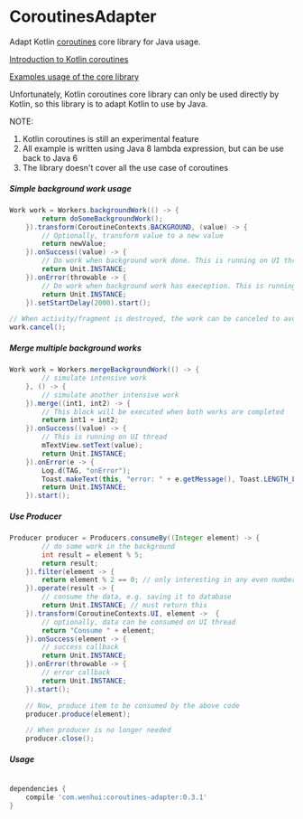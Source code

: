 # CoroutinesAdapter
Adapt Kotlin [coroutines](https://github.com/Kotlin/kotlinx.coroutines) core library for Java usage.

[Introduction to Kotlin coroutines](https://kotlinlang.org/docs/reference/coroutines.html)

[Examples usage of the core library](https://github.com/Kotlin/kotlinx.coroutines/blob/master/coroutines-guide.md)

Unfortunately, Kotlin coroutines core library can only be used directly by Kotlin, so this library is to adapt Kotlin to use by Java.

NOTE:
1. Kotlin coroutines is still an experimental feature
2. All example is written using Java 8 lambda expression, but can be use back to Java 6
3. The library doesn't cover all the use case of coroutines

##### Simple background work usage

```Java
Work work = Workers.backgroundWork(() -> {
        return doSomeBackgroundWork();
    }).transform(CoroutineContexts.BACKGROUND, (value) -> {
        // Optionally, transform value to a new value
        return newValue;
    }).onSuccess((value) -> {
        // Do work when background work done. This is running on UI thread
        return Unit.INSTANCE;
    }).onError(throwable -> {
        // Do work when background work has exeception. This is running on UI thread
        return Unit.INSTANCE;
    }).setStartDelay(2000).start();

// When activity/fragment is destroyed, the work can be canceled to avoid memory leak
work.cancel();

```

##### Merge multiple background works

```Java
Work work = Workers.mergeBackgroundWork(() -> {
        // simulate intensive work
    }, () -> {
        // simulate another intensive work
    }).merge((int1, int2) -> {
        // This block will be executed when both works are completed
        return int1 + int2;
    }).onSuccess((value) -> {
        // This is running on UI thread
        mTextView.setText(value);
        return Unit.INSTANCE;
    }).onError(e -> {
        Log.d(TAG, "onError");
        Toast.makeText(this, "error: " + e.getMessage(), Toast.LENGTH_LONG).show();
        return Unit.INSTANCE;
    }).start();

```

##### Use Producer

```Java
Producer producer = Producers.consumeBy((Integer element) -> {
        // do some work in the background
        int result = element % 5;
        return result;
    }).filter(element -> {
        return element % 2 == 0; // only interesting in any even numbers
    }).operate(result -> {
        // consume the data, e.g. saving it to database
        return Unit.INSTANCE; // must return this
    }).transform(CoroutineContexts.UI, element ->  {
        // optionally, data can be consumed on UI thread
        return "Consume " + element;
    }).onSuccess(element -> {
        // success callback
        return Unit.INSTANCE;
    }).onError(throwable -> {
        // error callback
        return Unit.INSTANCE;
    }).start();

    // Now, produce item to be consumed by the above code
    producer.produce(element);

    // When producer is no longer needed
    producer.close();
```

##### Usage
```Groovy

dependencies {
    compile 'com.wenhui:coroutines-adapter:0.3.1'
}

```